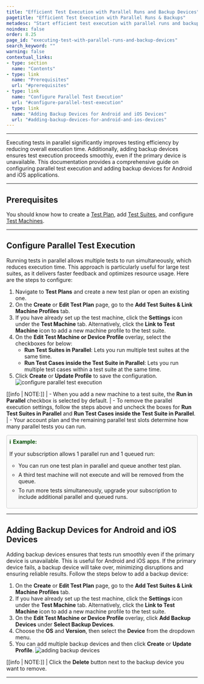```yaml
---
title: "Efficient Test Execution with Parallel Runs and Backup Devices"
pagetitle: "Efficient Test Execution with Parallel Runs & Backups"
metadesc: "Start efficient test execution with parallel runs and backup devices. Ensure minimal disruption and faster results with our easy setup guide."
noindex: false
order: 8.25
page_id: "executing-test-with-parallel-runs-and-backup-devices"
search_keyword: ""
warning: false
contextual_links:
- type: section
  name: "Contents" 
- type: link
  name: "Prerequisites"
  url: "#prerequisites"
- type: link
  name: "Configure Parallel Test Execution"
  url: "#configure-parallel-test-execution"
- type: link
  name: "Adding Backup Devices for Android and iOS Devices"
  url: "#adding-backup-devices-for-android-and-ios-devices"
---
```


---

Executing tests in parallel significantly improves testing efficiency by reducing overall execution time. Additionally, adding backup devices ensures test execution proceeds smoothly, even if the primary device is unavailable. This documentation provides a comprehensive guide on configuring parallel test execution and adding backup devices for Android and iOS applications.

---

## **Prerequisites**

You should know how to create a [Test Plan](https://testsigma.com/docs/test-management/test-plans/overview/), add [Test Suites](https://testsigma.com/docs/test-management/test-plans/manage-test-suites/), and configure [Test Machines](https://testsigma.com/docs/test-management/test-plans/manage-test-machines/).

---

## **Configure Parallel Test Execution**

Running tests in parallel allows multiple tests to run simultaneously, which reduces execution time. This approach is particularly useful for large test suites, as it delivers faster feedback and optimizes resource usage. Here are the steps to configure:

1. Navigate to **Test Plans** and create a new test plan or open an existing one.
2. On the **Create** or **Edit Test Plan** page, go to the **Add Test Suites & Link Machine Profiles** tab.
3. If you have already set up the test machine, click the **Settings** icon under the **Test Machine** tab. Alternatively, click the **Link to Test Machine** icon to add a new machine profile to the test suite.
4. On the **Edit Test Machine or Device Profile** overlay, select the checkboxes for below:
   - **Run Test Suites in Parallel**: Lets you run multiple test suites at the same time.
   - **Run Test Cases inside the Test Suite in Parallel**: Lets you run multiple test cases within a test suite at the same time.
5. Click **Create** or **Update Profile** to save the configuration. ![configure parallel test execution](https://s3.amazonaws.com/static-docs.testsigma.com/new_images/projects/applications/configure_parallel_test_execution.gif)

[[info | NOTE:]]
| - When you add a new machine to a test suite, the **Run in Parallel** checkbox is selected by default.
| - To remove the parallel execution settings, follow the steps above and uncheck the boxes for **Run Test Suites in Parallel** and **Run Test Cases inside the Test Suite in Parallel**.
| - Your account plan and the remaining parallel test slots determine how many parallel tests you can run.

<style>
  .example-container {
    border: 1px solid #ccc;
    border-radius: 4px;
    padding: 0.5em;
    margin: 0.5em 0;
    background-color: #f9f9f9;
  }
  .example-title {
    color: #004d00;
    font-weight: bold;
    display: flex;
    align-items: center;
  }
  .example-title span {
    margin-right: 5px;
  }
  .example-list {
    list-style: none;
    padding: 0;
  }
  .example-list li {
    margin-bottom: 0.5em;
  }
</style>

<div class="example-container">
  <div class="example-title">
    <span>ℹ️</span>Example:
  </div>
  <ul class="example-list">
    <p>If your subscription allows 1 parallel run and 1 queued run:</p>
    <ul>
      <li>You can run one test plan in parallel and queue another test plan.</li>
      <li>A third test machine will not execute and will be removed from the queue.</li>
      <li>To run more tests simultaneously, upgrade your subscription to include additional parallel and queued runs.</li>
    </ol>
  </ul>
</div>


---

## **Adding Backup Devices for Android and iOS Devices**

Adding backup devices ensures that tests run smoothly even if the primary device is unavailable. This is useful for Android and iOS apps. If the primary device fails, a backup device will take over, minimizing disruptions and ensuring reliable results. Follow the steps below to add a backup device:

1. On the **Create** or **Edit Test Plan** page, go to the **Add Test Suites & Link Machine Profiles** tab.
2. If you have already set up the test machine, click the **Settings** icon under the **Test Machine** tab. Alternatively, click the **Link to Test Machine** icon to add a new machine profile to the test suite.
3. On the **Edit Test Machine or Device Profile** overlay, click **Add Backup Devices** under **Select Backup Devices**. 
4. Choose the **OS** and **Version**, then select the **Device** from the dropdown menu. 
5. You can add multiple backup devices and then click **Create** or **Update Profile**. ![adding backup devices](https://s3.amazonaws.com/static-docs.testsigma.com/new_images/projects/applications/adding_backup_devices.gif)

[[info | NOTE:]]
| Click the **Delete** button next to the backup device you want to remove.

---

